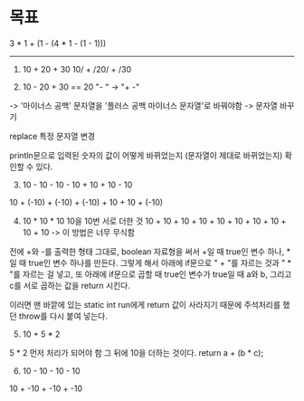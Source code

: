 # 목표

3 * 1 + (1 - (4 * 1 - (1 - 1)))

---

1) 10 + 20 + 30
   10/ + /20/ + /30

2) 10 - 20 + 30 == 20
   "- " -> "+ -"

-> '마이너스 공백' 문자열을 '플러스 공백 마이너스 문자열'로 바꿔야함
-> 문자열 바꾸기

replace 특정 문자열 변경

println문으로 입력된 숫자의 값이 어떻게 바뀌었는지 (문자열이 제대로 바뀌었는지) 확인할 수 있다.

3) 10 - 10 - 10 - 10 + 10 + 10 - 10

10 + (-10) + (-10) + (-10) + 10 + 10 + (-10)



4) 10 * 10 * 10
   10을 10번 서로 더한 것
   10 + 10 + 10 + 10 + 10 + 10 + 10 + 10 + 10 + 10
   -> 이 방법은 너무 무식함

전에 +와 -를 출력한 형태 그대로, boolean 자료형을 써서 +일 때 true인 변수 하나, *일 때 true인 변수 하나를 만든다.
그렇게 해서 아래에 if문으로 " + "를 자르는 것과 " * "를 자르는 걸 넣고, 또 아래에 if문으로 곱할 때 true인 변수가 true일 때 a와 b, 그리고 c를 서로 곱하는 값을 return 시킨다.

이러면 맨 바깥에 있는 static int run에게 return 값이 사라지기 때문에 주석처리를 했던 throw를 다시 붙여 넣는다.

5) 10 + 5 * 2

5 * 2 먼저 처리가 되어야 함
그 뒤에 10을 더하는 것이다.
return a + (b * c);


6) 10 - 10 - 10 - 10

10 + -10 + -10 + -10
